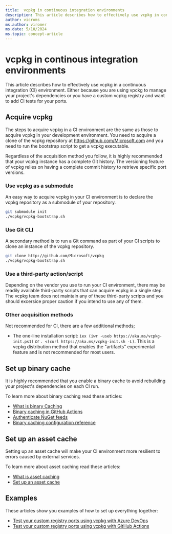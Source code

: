 ```yaml
---
title:  vcpkg in continuous integration environments
description: This article describes how to effectively use vcpkg in continuous integration environments.
author: vicroms
ms.author: viromer
ms.date: 5/10/2024
ms.topic: concept-article
---
```

# vcpkg in continous integration environments

This article describes how to effectively use vcpkg in a continuous integration
(CI) environment. Either because you are using vpckg to manage your project's
dependencies or you have a custom vcpkg registry and want to add CI tests for
your ports.

## Acquire vcpkg

The steps to acquire vcpkg in a CI environment are the same as those to acquire
vcpkg in your development environment. You need to acquire a clone of the vcpkg
repository at <https://github.com/Microsoft.com> and you need to run the
bootstrap script to get a vcpkg executable.

Regardless of the acquisition method you follow, it is highly recommended that
your vcpkg instance has a complete Git history. The versioning feature of vcpkg
relies on having a complete commit history to retrieve specific port versions. 

### Use vcpkg as a submodule

An easy way to acquire vcpkg in your CI environment is to declare the vcpkg
repository as a submodule of your repository.

```bash
git submodule init
./vcpkg/vcpkg-bootstrap.sh
```

### Use Git CLI

A secondary method is to run a Git command as part of your CI scripts to clone
an instance of the vcpkg repository.

```bash
git clone http://github.com/Microsoft/vcpkg
./vcpkg/vcpkg-bootstrap.sh
```

### Use a third-party action/script

Depending on the vendor you use to run your CI environment, there may be readily
available third-party scripts that can acquire vcpkg in a single step. The vcpkg
team does not maintain any of these third-party scripts and you should excersice
proper caution if you intend to use any of them.

### Other acquisition methods

Not recommended for CI, there are a few additional methods;

* The one-line installation script: `iex (iwr -useb
  https://aka.ms/vcpkg-init.ps1)` or `. <(curl https://aka.ms/vcpkg-init.sh
  -L)`.
  This is a vcpkg distribution method that enables the "artifacts" experimental
  feature and is not recommended for most users.

## Set up binary cache

It is highly recommended that you enable a binary cache to avoid rebuilding your
project's dependencies on each CI run.

To learn more about binary caching read these articles:

* [What is binary Caching](../consume/binary-caching-overview.md)
* [Binary caching in GitHub
  Actions](../consume/binary-caching-github-actions-cache.md)
* [Authenticate NuGet
  feeds](../consume/binary-caching-nuget.md#provide-authentication-credentials)
* [Binary caching configuration reference](../reference/binarycaching.md)


## Set up an asset cache

Setting up an asset cache will make your CI environment more resilient to errors
caused by external services. 

To learn more about asset caching read these articles:

* [What is asset caching](../concepts/asset-caching.md)
* [Set up an asset cache](../consume/asset-caching.md)

## Examples

These articles show you examples of how to set up everything together:

* [Test your custom registry ports using vcpkg with Azure
  DevOps](../produce/test-registry-ports-ado.md)
* [Test your custom registry ports using vcpkg with GitHub
  Actions](../produce/test-registry-ports-gha.md)
